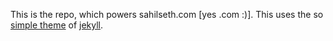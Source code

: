 This is the repo, which powers sahilseth.com [yes .com :)]. This uses the so [simple theme](http://mmistakes.github.io/minimal-mistakes) of [jekyll](https://jekyllrb.com).